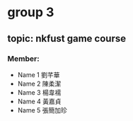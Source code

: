 # group 3
## topic: nkfust game course

### Member:

* Name 1 劉芊華 
* Name 2 陳柔潔
* Name 3 楊韋襦
* Name 4 黃嘉貞
* Name 5 張簡加珍


